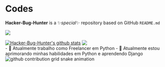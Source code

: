 # Codes

**Hacker-Bug-Hunter** is a ✨_special_✨ repository based on GitHub `README.md`
<p>
 <picture>
 <source
 srcset="https://github-readme-stats.vercel.app/api?username=Hacker-Bug-Hunter&show_icons=true&theme=dark"
 media="(prefers-color-scheme: dark)"
 />
 <source
 srcset="https://github-readme-stats.vercel.app/api?username=Hacker-Bug-Hunter&show_icons=true"
 media="(prefers-color-scheme: light), (prefers-color-scheme: light)"
 />
 <img src="https://github-readme-stats.vercel.app/api?username=Hacker-Bug-Hunter&show_icons=true&theme=cobalt" />
</picture>
</p>

<div width='100%' display='flex'>
<a href="https://github.com/Hacker-Bug-Hunter/github-readme-stats">
<img align="center" src="https://github-readme-stats.vercel.app/api?username=Hacker-Bug-Hunter&show_icons=true&include_all_commits=true&theme=gotham" alt="Hacker-Bug-Hunter's github stats" /></a>
<a href="https://github.com/Hacker-Bug-Hunter/github-readme-stats">
<img heigth= "100%"align="center" src="https://github-readme-stats.vercel.app/api/top-langs/?username=Hacker-Bug-Hunter&include_all_commits=true&layout=compact&theme=gotham"/></a>
  <!--midnight-purple-->
  <!--gotham-->
</div>
- 🔭 Atualmente trabalho como Freelancer em Python
- 🌱 Atualmente estou aprimorando minhas habilidades em Python e aprendendo Django
<picture>
  <source
    media="(prefers-color-scheme: dark)"
    srcset="https://raw.githubusercontent.com/Hacker-Bug-Hunter/Hacker-Bug-Hunter/output/github-contribution-grid-snake-dark.svg"
  />
  <source
    media="(prefers-color-scheme: light)"
    srcset="https://raw.githubusercontent.com/Hacker-Bug-Hunter/Hacker-Bug-Hunter/output/github-contribution-grid-snake.svg"
  />
  <img
    alt="github contribution grid snake animation"
    src="https://raw.githubusercontent.com/Hacker-Bug-Hunter/output/github-contribution-grid-snake.svg"
  />
</picture>
